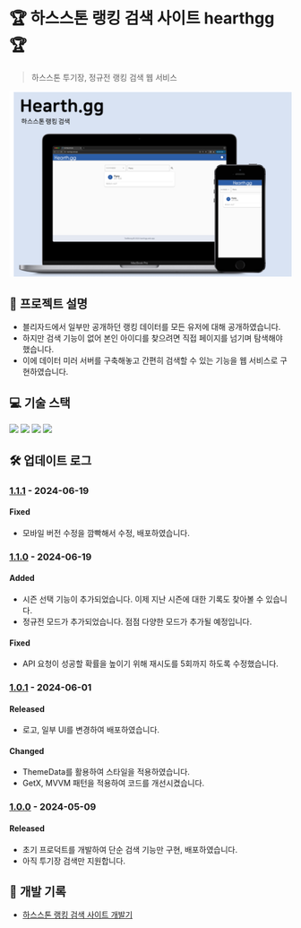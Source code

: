 # 🏆 하스스톤 랭킹 검색 사이트 hearthgg 🏆

> 하스스톤 투기장, 정규전 랭킹 검색 웹 서비스

![mockup image](doc/mockup.png)

## :rocket: 프로젝트 설명

- 블리자드에서 일부만 공개하던 랭킹 데이터를 모든 유저에 대해 공개하였습니다.
- 하지만 검색 기능이 없어 본인 아이디를 찾으려면 직접 페이지를 넘기며 탐색해야 했습니다.
- 이에 데이터 미러 서버를 구축해놓고 간편히 검색할 수 있는 기능을 웹 서비스로 구현하였습니다.

## 💻 기술 스택

<div>
<img src="https://img.shields.io/badge/flutter-02569B?style=for-the-badge&logo=flutter&logoColor=white">
<img src="https://img.shields.io/badge/getx-8A2BE2?style=for-the-badge&logo=getx&logoColor=white">
<img src="https://img.shields.io/badge/flask-000000?style=for-the-badge&logo=flask&logoColor=white">
<img src="https://img.shields.io/badge/docker-2496ED?style=for-the-badge&logo=docker&logoColor=white">
</div>

## 🛠 업데이트 로그

### [1.1.1]() - 2024-06-19

#### Fixed

- 모바일 버전 수정을 깜빡해서 수정, 배포하였습니다.

### [1.1.0]() - 2024-06-19

#### Added

- 시즌 선택 기능이 추가되었습니다. 이제 지난 시즌에 대한 기록도 찾아볼 수 있습니다.
- 정규전 모드가 추가되었습니다. 점점 다양한 모드가 추가될 예정입니다.

#### Fixed

- API 요청이 성공할 확률을 높이기 위해 재시도를 5회까지 하도록 수정했습니다.

### [1.0.1]() - 2024-06-01 

#### Released

- 로고, 일부 UI를 변경하여 배포하였습니다.

#### Changed

- ThemeData를 활용하여 스타일을 적용하였습니다.
- GetX, MVVM 패턴을 적용하여 코드를 개선시켰습니다.

### [1.0.0]() - 2024-05-09

#### Released

- 초기 프로덕트를 개발하여 단순 검색 기능만 구현, 배포하였습니다.
- 아직 투기장 검색만 지원합니다.

## 📖 개발 기록

- [하스스톤 랭킹 검색 사이트 개발기](https://taebbong.github.io/)